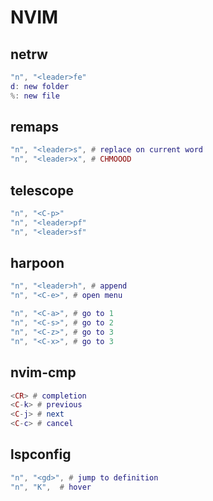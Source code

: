 # NVIM

## netrw

```lua
"n", "<leader>fe"
d: new folder
%: new file
```

## remaps

```lua
"n", "<leader>s", # replace on current word
"n", "<leader>x", # CHMOOOD
```

## telescope

```lua
"n", "<C-p>"
"n", "<leader>pf"
"n", "<leader>sf"
```

## harpoon

```lua
"n", "<leader>h", # append
"n", "<C-e>", # open menu

"n", "<C-a>", # go to 1
"n", "<C-s>", # go to 2
"n", "<C-z>", # go to 3
"n", "<C-x>", # go to 3
```

## nvim-cmp

```lua
<CR> # completion
<C-k> # previous
<C-j> # next
<C-c> # cancel
```

## lspconfig

```lua
"n", "<gd>", # jump to definition
"n", "K",  # hover
```
